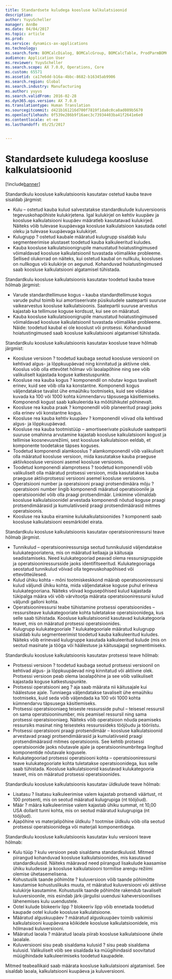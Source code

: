 ```yaml
---
title: Standardsete kuludega koosluse kalkulatsioonid
description: 
author: YuyuScheller
manager: AnnBe
ms.date: 04/04/2017
ms.topic: article
ms.prod: 
ms.service: dynamics-ax-applications
ms.technology: 
ms.search.form: BOMCalcDialog, BOMCalcGroup, BOMCalcTable, ProdParmBOMCalc
audience: Application User
ms.reviewer: YuyuScheller
ms.search.scope: AX 7.0.0, Operations, Core
ms.custom: 65571
ms.assetid: ca17e6dd-b16a-4bbc-8682-b16345ab9906
ms.search.region: Global
ms.search.industry: Manufacturing
ms.author: yuyus
ms.search.validFrom: 2016-02-28
ms.dyn365.ops.version: AX 7.0.0
ms.translationtype: Human Translation
ms.sourcegitcommit: d421b161216d700f7819f1da8c0ca8ad089b5670
ms.openlocfilehash: 0f539e286b9f16aec3c73934403ba41f2641e6e0
ms.contentlocale: et-ee
ms.lasthandoff: 05/25/2017


---
```


# <a name="bom-calculations-with-standard-costs"></a>Standardsete kuludega koosluse kalkulatsioonid

[!include[banner](../includes/banner.md)]




Standardkulu koosluse kalkulatsioonis kasutatav ostetud kauba teave sisaldab järgmist:
-   Kulu – ostetud kauba kulud salvestatakse standardkulude kuluversioonis tegevuskohapõhiste kulukirjetena. Igal kulukirjel on kehtiv kuupäev ja koosluse kalkulatsiooni kuupäev määratleb kasutatavad kulukirjed. Näiteks võib tulevase kuupäevaga koosluse kalkulatsioon kasutada ootel oleku ja tulevase kuupäevaga kulukirjet.
-   Kulugrupp ? ostetud kaubale määratud kulugrupp sisaldab kulu segmenteerimise alustaset toodetud kauba kalkuleeritud kuludes.
-   Kauba koosluse kalkulatsioonigrupile manustatud hoiatustingimused võimaldavad koosluse kalkulatsioonil tuvastada võimalikke probleeme. Sellised olukorrad on näiteks, kui ostetud kaubal on nullkulu, koosluses on nullkogus või kulukirje on aegunud. Kohanduvad hoiatustingimused saab koosluse kalkulatsiooni algatamisel tühistada.

Standardkulu koosluse kalkulatsioonis kasutatav toodetud kauba teave hõlmab järgmist:
-   Varude standardtellimuse kogus – kauba standardtellimuse kogus varude puhul toimib kui amortiseerivate püsikuludele saatepartii suuruse vaikearvestus koosluse kalkulatsioonis. Saatepartii suuruse arvestus kajastab ka tellimuse koguse kordsust, kui see on määratud.
-   Kauba koosluse kalkulatsioonigrupile manustatud hoiatustingimused võimaldavad koosluse kalkulatsioonil tuvastada võimalikke probleeme. Näide: toodetud kaubal ei ole kooslust või protsessi. Kohanduvad hoiatustingimused saab koosluse kalkulatsiooni algatamisel tühistada.

Standardkulu koosluse kalkulatsioonis kasutatav koosluse teave hõlmab järgmist:
-   Koosluse versioon ? toodetud kaubaga seotud koosluse versioonil on kehtivad algus- ja lõppkuupäevad ning kinnitatud ja aktiivne olek. Kooslus võib olla ettevõtet hõlmav või laoalapõhine ning see võib valikuliselt kajastada koguse katkestuspunkte.
-   Koosluse rea kauba kogus ? komponendil on nõutav kogus tavaliselt erinev, kuid see võib olla ka konstantne. Komponendi kogus väljendatakse tavalist ühe emaühiku tootmiseks, kuid see võidakse kuvada ka 100 või 1000 kohta kümnendarvu täpsusega käsitlemiseks. Komponendi kogust saab kalkuleerida ka mõõtühikutel põhinevalt.
-   Koosluse rea kauba praak ? komponendil võib planeeritud praagi jaoks olla erinev või konstantne kogus.
-   Koosluse rea kauba kehtiv kuupäev ? komponendil võivad olla kehtivad algus- ja lõppkuupäevad.
-   Koosluse rea kauba tootmistüüp – amortiseerivate püsikulude saatepartii suuruse omahinna arvutamine kajastab koosluse kalkulatsiooni kogust ja tellimise koosnevusrežiimi, sest koosluse kalkulatsioon eeldab, et komponente toodetakse täpses koguses.
-   Toodetud komponendi alamkooslus ? alamkomponendil võib valikuliselt olla määratud koosluse versioon, mida kasutatakse kauba praeguse aktiivkoosluse versiooni asemel koosluse versioonis.
-   Toodetud komponendi alamprotsess ? toodetud komponendil võib valikuliselt olla määratud protsessi versioon, mida kasutatakse kauba praeguse aktiivprotsessi versiooni asemel koosluse versioonis.
-   Operatsiooni number ja operatsiooni praagi protsendimäära mõju ? operatsiooni number lingib komponendi määratud operatsioonile ja operatsioonidel võib olla praagi protsendimäär. Linkimine võimaldab koosluse kalkulatsioonidel arvestada komponendi nõutud koguse praagi protsendimäärasid ja kumulatiivseid praagi protsendimäärasid mitmes operatsioonis.
-   Koosluse rea kauba eiramine kulukalkulatsioonides ? komponenti saab koosluse kalkulatsiooni eesmärkidel eirata.

Standardkulu koosluse kalkulatsioonis kasutatav operatsiooniressursi teave hõlmab järgmist.
-   Tunnikulud – operatsiooniressursiga seotud tunnikulusid väljendatakse kulukategooriatena, mis on määratud kellaaja ja käitusaja seadistamiseks. Need kulukategooriad peavad olema ressursigruppide ja operatsiooniressursside jaoks identifitseeritud. Kulukategooriaga seostatud tunnikulud võivad olla tegevuskohapõhised või ettevõtteülesed.
-   Kulud ühiku kohta – mõni tootmiskeskkond määrab operatsooniressursi kulud väljundi ühiku kohta, mida väljendatakse koguse puhul erineva kulukategooriana. Näiteks võivad kogusepõhised kulud kajastada tükipalga määra või võib värvitootja määrata operatsiooniressursi kulud väljundi galloni kohta.
-   Operatsiooniressursi teabe tühistamine protsessi operatsioonides – ressursiteave kulukategooriate kohta tuletatakse operatsioonidega, kus selle saab tühistada. Koosluse kalkulatsioonid kasutavad kulukategooria teavet, mis on määratud protsessi operatsioonides.
-   Kulugrupp kulukategooriale ? kulukategooriale määratud kulugrupp sisaldab kulu segmenteerimist toodetud kauba kalkuleeritud kuludes. Näiteks võib erinevaid kulugruppe kasutada kalkuleeritud kulude (mis on seotud masinate ja tööga või häälestuse ja käitusajaga) segmentimiseks.

Standardkulu koosluse kalkulatsioonis kasutatav protsessi teave hõlmab:
-   Protsessi versioon ? toodetud kaubaga seotud protsessi versioonil on kehtivad algus- ja lõppkuupäevad ning kinnitatud või aktiivne olek. Protsessi versioon peab olema laoalapõhine ja see võib valikuliselt kajastada koguse katkestuspunkte.
-   Protsessi operatsiooni aeg ? aja saab määrata nii käitusajale kui häälestuse ajale. Tunniaega väljendatakse tavaliselt ühe emaühiku tootmiseks, kuid seda võib väljendada ka 100 või 1000 kohta kümnendarvu täpsusega käsitlemiseks.
-   Protsessi operatsiooniaeg teiseste ressursside puhul – teisesel ressursil on sama operatsiooninumber, mis peamisel ressursil ning sama protsessi operatsiooniaeg. Näiteks võib operatsioon nõuda peamiseks ressursiks masinat ning teisesteks ressurssideks tööjõudu ja tööriistu.
-   Protsessi operatsiooni praagi protsendimäär – koosluse kalkulatsioonid arvestavad praagi protsendimäärasid ja kumulatiivseid praagi protsendimäärasid mitmes operatsioonis. See kehtib protsessi operatsioonide jaoks nõutavale ajale ja operatsiooninumbritega lingitud komponentide nõutavale kogusele.
-   Kulukategooriad protsessi operatsiooni kohta – operatsiooniressursi teave kulukategooriate kohta tuletatakse operatsioonidega, kus selle saab tühistada. Koosluse kalkulatsioonid kasutavad kulukategooria teavet, mis on määratud protsessi operatsioonides.

Standardkulu koosluse kalkulatsioonis kasutatav üldkulude teave hõlmab:
-   Lisatasu ? lisatasu kalkuleerimise valem kajastab protsendi väärtust, nt 100 protsenti, mis on seotud määratud kulugrupiga (nt tööjõud).
-   Määr ? määra kalkuleerimise valem kajastab ühiku summat, nt 10,00 USA dollarit tunni kohta, mis on seotud määratud kulugrupiga (nt tööjõud).
-   Ajapõhine vs materjalipõhine üldkulu ? tootmise üldkulu võib olla seotud protsessi operatsioonidega või materjali komponentidega.

Standardkulu koosluse kalkulatsioonis kasutatav kulu versiooni teave hõlmab:
-   Kulu tüüp ? kulu versioon peab sisaldama standardkulusid. Mitmed piirangud kohanduvad koosluse kalkulatsioonides, mis kasutavad standardkulusid. Näiteks määravad need piirangud lisakulude kaasamise ühiku kuludesse ja koosluse kalkulatsiooni tormilise arengu režiimi olemise ühetasemelisena.
-   Kohustuslik taande põhimõte ? kuluversioon võib taande põhimõtte kasutamise kohustuslikuks muuta, nt määratud kuluversiooni või aktiivse kulukirje kasutamine. Kohustuslik taande põhimõte rakendub tavaliselt kuluversioonile, mis esindab järk-järgulisi uuendusi kaheversioonilises lähenemises kulu uuendustele.
-   Ootel kulude blokeeriv lipp ? blokeeriv lipp võib ennetada toodetud kaupade ootel kulude koosluse kalkulatsioone.
-   Määratud alguskuupäev ? määratud alguskuupäev toimib vaikimisi kalkulatsiooni kuupäevana kõikidele koosluse kalkulatsioonidele, mis hõlmavad kuluversiooni.
-   Määratud laoala ? määratud laoala piirab koosluse kalkulatsioone ühele laoalale.
-   Kuluversiooni sisu peab sisaldama kulusid ? sisu peab sisaldama kulusid. Valikuliselt võib see sisaldada ka müügihindasid soovitatud müügihindade kalkuleerimiseks toodetud kaupadele.

Mitmed teabeallikaid saab määrata koosluse kalkulatsiooni algatamisel. See sisaldab laoala, kalkulatsiooni kuupäeva ja kuluversiooni.







